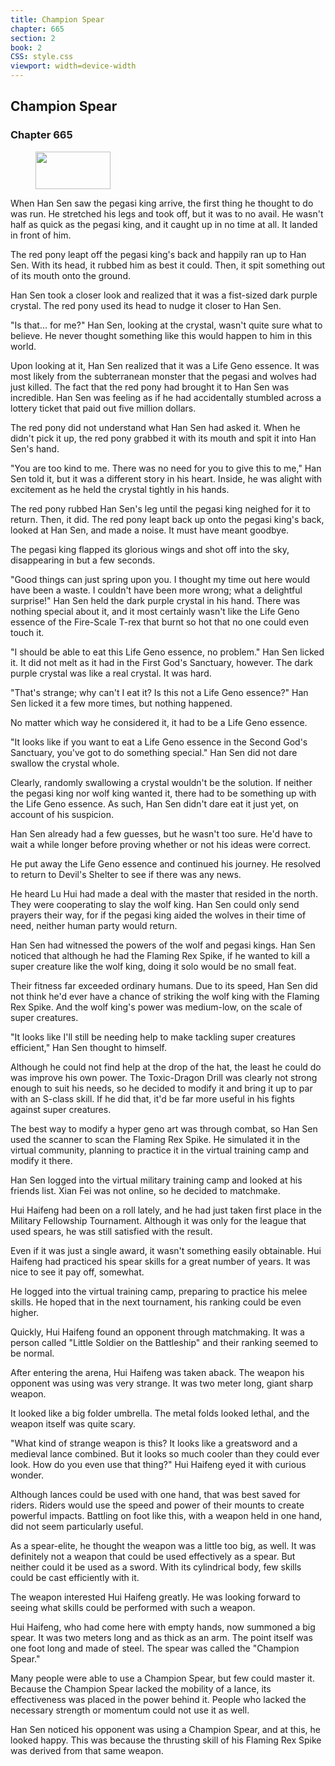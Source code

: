 ```yaml
---
title: Champion Spear
chapter: 665
section: 2
book: 2
CSS: style.css
viewport: width=device-width
---
```


## Champion Spear

### Chapter 665

<figure>
	<img src="../Images/gem.gif" alt="" id="gem" width="120" height="60" />
</figure>

When Han Sen saw the pegasi king arrive, the first thing he thought to do was run. He stretched his legs and took off, but it was to no avail. He wasn't half as quick as the pegasi king, and it caught up in no time at all. It landed in front of him.

The red pony leapt off the pegasi king's back and happily ran up to Han Sen. With its head, it rubbed him as best it could. Then, it spit something out of its mouth onto the ground.

Han Sen took a closer look and realized that it was a fist-sized dark purple crystal. The red pony used its head to nudge it closer to Han Sen.

"Is that... for me?" Han Sen, looking at the crystal, wasn't quite sure what to believe. He never thought something like this would happen to him in this world.

Upon looking at it, Han Sen realized that it was a Life Geno essence. It was most likely from the subterranean monster that the pegasi and wolves had just killed. The fact that the red pony had brought it to Han Sen was incredible. Han Sen was feeling as if he had accidentally stumbled across a lottery ticket that paid out five million dollars.

The red pony did not understand what Han Sen had asked it. When he didn't pick it up, the red pony grabbed it with its mouth and spit it into Han Sen's hand.

"You are too kind to me. There was no need for you to give this to me," Han Sen told it, but it was a different story in his heart. Inside, he was alight with excitement as he held the crystal tightly in his hands.

The red pony rubbed Han Sen's leg until the pegasi king neighed for it to return. Then, it did. The red pony leapt back up onto the pegasi king's back, looked at Han Sen, and made a noise. It must have meant goodbye.

The pegasi king flapped its glorious wings and shot off into the sky, disappearing in but a few seconds.

"Good things can just spring upon you. I thought my time out here would have been a waste. I couldn't have been more wrong; what a delightful surprise!" Han Sen held the dark purple crystal in his hand. There was nothing special about it, and it most certainly wasn't like the Life Geno essence of the Fire-Scale T-rex that burnt so hot that no one could even touch it.

"I should be able to eat this Life Geno essence, no problem." Han Sen licked it. It did not melt as it had in the First God's Sanctuary, however. The dark purple crystal was like a real crystal. It was hard.

"That's strange; why can't I eat it? Is this not a Life Geno essence?" Han Sen licked it a few more times, but nothing happened.

No matter which way he considered it, it had to be a Life Geno essence.

"It looks like if you want to eat a Life Geno essence in the Second God's Sanctuary, you've got to do something special." Han Sen did not dare swallow the crystal whole.

Clearly, randomly swallowing a crystal wouldn't be the solution. If neither the pegasi king nor wolf king wanted it, there had to be something up with the Life Geno essence. As such, Han Sen didn't dare eat it just yet, on account of his suspicion.

Han Sen already had a few guesses, but he wasn't too sure. He'd have to wait a while longer before proving whether or not his ideas were correct.

He put away the Life Geno essence and continued his journey. He resolved to return to Devil's Shelter to see if there was any news.

He heard Lu Hui had made a deal with the master that resided in the north. They were cooperating to slay the wolf king. Han Sen could only send prayers their way, for if the pegasi king aided the wolves in their time of need, neither human party would return.

Han Sen had witnessed the powers of the wolf and pegasi kings. Han Sen noticed that although he had the Flaming Rex Spike, if he wanted to kill a super creature like the wolf king, doing it solo would be no small feat.

Their fitness far exceeded ordinary humans. Due to its speed, Han Sen did not think he'd ever have a chance of striking the wolf king with the Flaming Rex Spike. And the wolf king's power was medium-low, on the scale of super creatures.

"It looks like I'll still be needing help to make tackling super creatures efficient," Han Sen thought to himself.

Although he could not find help at the drop of the hat, the least he could do was improve his own power. The Toxic-Dragon Drill was clearly not strong enough to suit his needs, so he decided to modify it and bring it up to par with an S-class skill. If he did that, it'd be far more useful in his fights against super creatures.

The best way to modify a hyper geno art was through combat, so Han Sen used the scanner to scan the Flaming Rex Spike. He simulated it in the virtual community, planning to practice it in the virtual training camp and modify it there.

Han Sen logged into the virtual military training camp and looked at his friends list. Xian Fei was not online, so he decided to matchmake.

Hui Haifeng had been on a roll lately, and he had just taken first place in the Military Fellowship Tournament. Although it was only for the league that used spears, he was still satisfied with the result.

Even if it was just a single award, it wasn't something easily obtainable. Hui Haifeng had practiced his spear skills for a great number of years. It was nice to see it pay off, somewhat.

He logged into the virtual training camp, preparing to practice his melee skills. He hoped that in the next tournament, his ranking could be even higher.

Quickly, Hui Haifeng found an opponent through matchmaking. It was a person called "Little Soldier on the Battleship" and their ranking seemed to be normal.

After entering the arena, Hui Haifeng was taken aback. The weapon his opponent was using was very strange. It was two meter long, giant sharp weapon.

It looked like a big folder umbrella. The metal folds looked lethal, and the weapon itself was quite scary.

"What kind of strange weapon is this? It looks like a greatsword and a medieval lance combined. But it looks so much cooler than they could ever look. How do you even use that thing?" Hui Haifeng eyed it with curious wonder.

Although lances could be used with one hand, that was best saved for riders. Riders would use the speed and power of their mounts to create powerful impacts. Battling on foot like this, with a weapon held in one hand, did not seem particularly useful.

As a spear-elite, he thought the weapon was a little too big, as well. It was definitely not a weapon that could be used effectively as a spear. But neither could it be used as a sword. With its cylindrical body, few skills could be cast efficiently with it.

The weapon interested Hui Haifeng greatly. He was looking forward to seeing what skills could be performed with such a weapon.

Hui Haifeng, who had come here with empty hands, now summoned a big spear. It was two meters long and as thick as an arm. The point itself was one foot long and made of steel. The spear was called the "Champion Spear."

Many people were able to use a Champion Spear, but few could master it. Because the Champion Spear lacked the mobility of a lance, its effectiveness was placed in the power behind it. People who lacked the necessary strength or momentum could not use it as well.

Han Sen noticed his opponent was using a Champion Spear, and at this, he looked happy. This was because the thrusting skill of his Flaming Rex Spike was derived from that same weapon.
